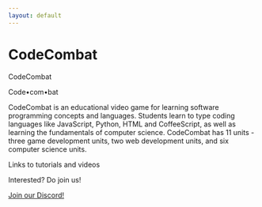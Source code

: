 ```yaml
---
layout: default
---
```


# CodeCombat

CodeCombat

Code•com•bat

CodeCombat is an educational video game for learning software programming concepts and languages. Students learn to type coding languages like JavaScript, Python, HTML and CoffeeScript, as well as learning the fundamentals of computer science. CodeCombat has 11 units - three game development units, two web development units, and six computer science units.

Links to tutorials and videos

Interested? Do join us!

<a class="btn brand horizontal_align" href="https://tinyurl.com/bbcs21-discord">Join our Discord!</a>

